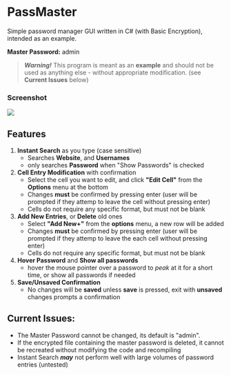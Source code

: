 # PassMaster
Simple password manager GUI written in C# (with Basic Encryption), intended as an example.

**Master Password:**  admin

>***Warning!*** 
>This program is meant as an **example** and should not be used as anything else - without appropriate modification. (see **Current Issues** below)

### Screenshot
![](https://i.imgur.com/aBiK2GX.png)


## Features
1. **Instant Search** as you type (case sensitive)
     - Searches **Website**, and **Usernames**
     - only searches **Password** when "Show Passwords" is checked
2. **Cell Entry Modification** with confirmation
     - Select the cell you want to edit, and click **"Edit Cell"** from the **Options** menu at the bottom
     - Changes **must** be confirmed by pressing enter (user will be prompted if they attemp to leave the cell without pressing enter)
     - Cells do not require any specific format, but must not be blank
3. **Add New Entries**, or **Delete** old ones
     - Select **"Add New+"** from the **options** menu, a new row will be added
     - Changes **must** be confirmed by pressing enter (user will be prompted if they attemp to leave the each cell without pressing enter)
     - Cells do not require any specific format, but must not be blank
4. **Hover Password** and **Show all passwords**
     - hover the mouse pointer over a password to *peak* at it for a short time, or show all passwords if needed
5. **Save/Unsaved Confirmation**
     - No changes will be **saved** unless **save** is pressed, exit with **unsaved** changes prompts a confirmation

## Current Issues:
- The Master Password cannot be changed, its default is "admin".
- If the encrypted file containing the master password is deleted, it cannot be recreated without modifying the code and recompiling
- Instant Search ***may*** not perform well with large volumes of password entries (untested)
